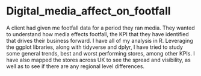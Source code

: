 # Digital_media_affect_on_footfall
 A client had given me footfall data for a period they ran media. They wanted to understand how media effects footfall, the KPI that they have identified that drives their business forward. 
I have all of my analysis in R. Leveraging the ggplot libraries, along with tidyverse and dplyr, I have tried to study some general trends, best and worst performing stores, among other KPIs. I have also mapped the stores across UK to see the spread and visibility, as well as to see if there are any regional level differences. 
